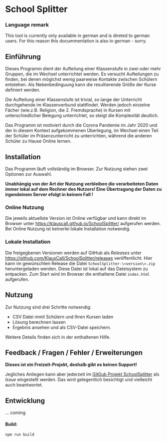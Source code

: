 # School Splitter

### Language remark

This tool is currently only available in german and is direted to german users.
For this reason this docummentation is also in german - sorry.

## Einführung

Dieses Programm dient der Aufteilung einer Klassenstufe in zwei oder mehr
Gruppen, die im Wechsel unterrichtet werden. Es versucht Aufteilungen zu 
finden, bei denen möglchst wenig paarweise Kontakte zwischen Schülern 
entstehen. Als Nebenbedinguung kann die resultierende Größe der Kurse  definiert werden. 

Die Aufteilung einer Klassenstufe ist trivial, so lange der Unterricht
durchgehende im Klassenverbund stattfindet. Werden jedoch einzelne Fächer
(wie.z.B. Religion, die 2. Fremdsprache) in Kursen mit unterschiedlicher 
Belegung unterrichtet, so steigt die Komplexität deutlich.

Das Programm ist motiviert durch die Corona Pandemie im Jahr 2020 und der 
in diesem Kontext aufgekommenen Überlegung, im Wechsel einen Teil der Schüler im Präsenzunterricht zu unterrichten, während die anderen Schüler zu Hause Online lernen.

## Installation

Das Programm läuft vollständig im Browser. Zur Nutzung stehen zwei Optionen zur Auswahl.

**Unabhängig von der Art der Nutzung verbleiben die verarbeiteten Daten immer lokal auf dem Rechner des Nutzers! Eine Übertragung der Daten zu irgendeinem Server efolgt in keinem Fall !**

### Online Nutzung

Die jeweils aktuellste Version ist Online verfügbar und kann direkt im Browser
unter https://klauscall.github.io/SchoolSplitter/ aufgerufen werden. Bei 
Online Nutzung ist keinerlei lokale Installation notwendig. 

### Lokale Installation

Die freigegbenen Versionen werden auf GitHub als *Releases* unter 
https://github.com/KlausCall/SchoolSplitter/releases veröffentlicht. Hier kann im gewünschten Release die Datei `SchoolSplitter-\<version\>.zip` heruntergeladen werden. Diese Datei ist lokal auf das Dateisystem zu entpacken. Zum Start wird im Browser die enthaltene Datei `index.html` aufgerufen. 

## Nutzung

Zur Nutzung sind drei Schritte notwendig:
 - CSV Datei mmit Schülern und Ihren Kursen laden
 - Lösung berechnen lassen
 - Ergebnis ansehen und als CSV-Datei speichern.

Weitere Details finden sich in der enthaltenen Hilfe.

## Feedback / Fragen / Fehler / Erweiterungen

**Dieses ist ein Freizeit-Projekt, deshalb gibt es keinen Support!**

Jegliches Anliegen kann aber jederzeit im [GitGub Projekt SchoolSplitter](https://github.com/KlausCall/SchoolSplitter) als *Issue* eingestellt werden. Das wird gelegentlich besichtigt und vielleicht auch beantwortet.

## Entwicklung

... coming

#### Build:

```sh
npm run build
```